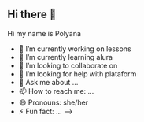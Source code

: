## Hi there 👋

Hi my name is Polyana 

- 🔭 I’m currently working on lessons
- 🌱 I’m currently learning alura
- 👯 I’m looking to collaborate on 
- 🤔 I’m looking for help with plataform
- 💬 Ask me about ...
- 📫 How to reach me: ...
- 😄 Pronouns: she/her
- ⚡ Fun fact: ...
-->
